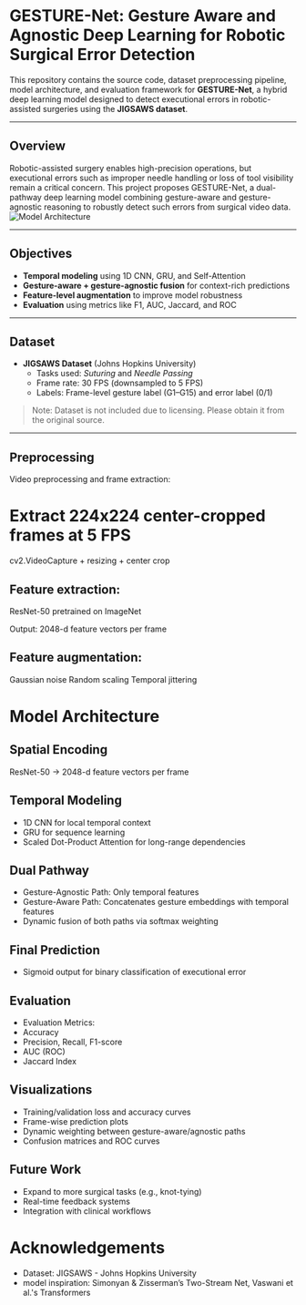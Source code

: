 # GESTURE-Net: Gesture Aware and Agnostic Deep Learning for Robotic Surgical Error Detection

This repository contains the source code, dataset preprocessing pipeline, model architecture, and evaluation framework for **GESTURE-Net**, a hybrid deep learning model designed to detect executional errors in robotic-assisted surgeries using the **JIGSAWS dataset**.

---

## Overview

Robotic-assisted surgery enables high-precision operations, but executional errors such as improper needle handling or loss of tool visibility remain a critical concern. This project proposes GESTURE-Net, a dual-pathway deep learning model combining gesture-aware and gesture-agnostic reasoning to robustly detect such errors from surgical video data.
![Model Architecture](image/Full.jpg)

---

## Objectives

- **Temporal modeling** using 1D CNN, GRU, and Self-Attention
- **Gesture-aware + gesture-agnostic fusion** for context-rich predictions
- **Feature-level augmentation** to improve model robustness
- **Evaluation** using metrics like F1, AUC, Jaccard, and ROC

---

## Dataset

- **JIGSAWS Dataset** (Johns Hopkins University)
  - Tasks used: *Suturing* and *Needle Passing*
  - Frame rate: 30 FPS (downsampled to 5 FPS)
  - Labels: Frame-level gesture label (G1–G15) and error label (0/1)

>  Note: Dataset is not included due to licensing. Please obtain it from the original source.

---

## Preprocessing

Video preprocessing and frame extraction:

# Extract 224x224 center-cropped frames at 5 FPS
cv2.VideoCapture + resizing + center crop



## Feature extraction:

ResNet-50 pretrained on ImageNet

Output: 2048-d feature vectors per frame

## Feature augmentation:
Gaussian noise
Random scaling
Temporal jittering

 # Model Architecture
## Spatial Encoding
ResNet-50 → 2048-d feature vectors per frame

## Temporal Modeling
- 1D CNN for local temporal context
- GRU for sequence learning
- Scaled Dot-Product Attention for long-range dependencies

## Dual Pathway
- Gesture-Agnostic Path: Only temporal features
- Gesture-Aware Path: Concatenates gesture embeddings with temporal features
- Dynamic fusion of both paths via softmax weighting

## Final Prediction
- Sigmoid output for binary classification of executional error

## Evaluation
- Evaluation Metrics:
- Accuracy
- Precision, Recall, F1-score
- AUC (ROC)
- Jaccard Index


## Visualizations
- Training/validation loss and accuracy curves
- Frame-wise prediction plots
- Dynamic weighting between gesture-aware/agnostic paths
- Confusion matrices and ROC curves

## Future Work
- Expand to more surgical tasks (e.g., knot-tying)
- Real-time feedback systems
- Integration with clinical workflows


# Acknowledgements
- Dataset: JIGSAWS - Johns Hopkins University
- model inspiration: Simonyan & Zisserman’s Two-Stream Net, Vaswani et al.'s Transformers


